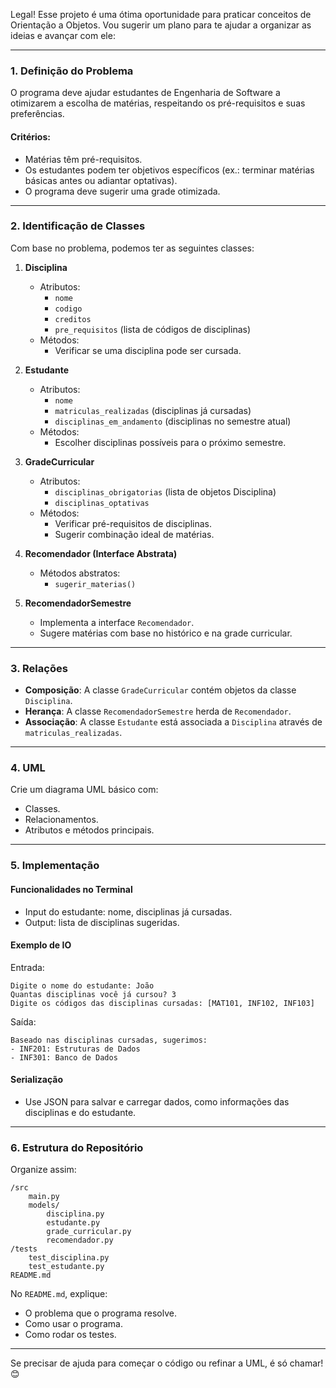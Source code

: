 Legal! Esse projeto é uma ótima oportunidade para praticar conceitos de Orientação a Objetos. Vou sugerir um plano para te ajudar a organizar as ideias e avançar com ele:

---

### **1. Definição do Problema**
O programa deve ajudar estudantes de Engenharia de Software a otimizarem a escolha de matérias, respeitando os pré-requisitos e suas preferências.

#### Critérios:
- Matérias têm pré-requisitos.
- Os estudantes podem ter objetivos específicos (ex.: terminar matérias básicas antes ou adiantar optativas).
- O programa deve sugerir uma grade otimizada.

---

### **2. Identificação de Classes**
Com base no problema, podemos ter as seguintes classes:

1. **Disciplina**
   - Atributos: 
     - `nome`
     - `codigo`
     - `creditos`
     - `pre_requisitos` (lista de códigos de disciplinas)
   - Métodos:
     - Verificar se uma disciplina pode ser cursada.

2. **Estudante**
   - Atributos:
     - `nome`
     - `matriculas_realizadas` (disciplinas já cursadas)
     - `disciplinas_em_andamento` (disciplinas no semestre atual)
   - Métodos:
     - Escolher disciplinas possíveis para o próximo semestre.

3. **GradeCurricular**
   - Atributos:
     - `disciplinas_obrigatorias` (lista de objetos Disciplina)
     - `disciplinas_optativas`
   - Métodos:
     - Verificar pré-requisitos de disciplinas.
     - Sugerir combinação ideal de matérias.

4. **Recomendador (Interface Abstrata)**
   - Métodos abstratos:
     - `sugerir_materias()`

5. **RecomendadorSemestre**
   - Implementa a interface `Recomendador`.
   - Sugere matérias com base no histórico e na grade curricular.

---

### **3. Relações**
- **Composição**: A classe `GradeCurricular` contém objetos da classe `Disciplina`.
- **Herança**: A classe `RecomendadorSemestre` herda de `Recomendador`.
- **Associação**: A classe `Estudante` está associada a `Disciplina` através de `matriculas_realizadas`.

---

### **4. UML**
Crie um diagrama UML básico com:
- Classes.
- Relacionamentos.
- Atributos e métodos principais.

---

### **5. Implementação**
#### **Funcionalidades no Terminal**
- Input do estudante: nome, disciplinas já cursadas.
- Output: lista de disciplinas sugeridas.

#### **Exemplo de IO**
Entrada:
```plaintext
Digite o nome do estudante: João
Quantas disciplinas você já cursou? 3
Digite os códigos das disciplinas cursadas: [MAT101, INF102, INF103]
```

Saída:
```plaintext
Baseado nas disciplinas cursadas, sugerimos:
- INF201: Estruturas de Dados
- INF301: Banco de Dados
```

#### **Serialização**
- Use JSON para salvar e carregar dados, como informações das disciplinas e do estudante.

---

### **6. Estrutura do Repositório**
Organize assim:
```
/src
    main.py
    models/
        disciplina.py
        estudante.py
        grade_curricular.py
        recomendador.py
/tests
    test_disciplina.py
    test_estudante.py
README.md
```

No `README.md`, explique:
- O problema que o programa resolve.
- Como usar o programa.
- Como rodar os testes.

---

Se precisar de ajuda para começar o código ou refinar a UML, é só chamar! 😊
